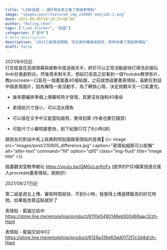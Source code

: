 ```yaml
---
title: "LINE貼圖 – 還好我在家之畫了兩組表情貼"
image: "images/post/featured_img_210905_emoji01-2.png"
date: 2021-09-05T18:19:25+08:00
author: "Roling Chen"
tags: ["Line Sticker", "貼圖"]
categories: ["創作"]
# meta description
description: "2021三級警戒期間，宅在家的機會高很多，默默地畫了兩組表情貼"
draft: false
---
```


2021/8/9日記<br>
打完疫苗在高燒頭痛與痠軟中度過兩天半，終於可以正常活動趕快打掃洗衣服玩Anki抄美劇對白，然後周末剩半天，想起打疫苗之前看到一個Youtube教學影片，教procreate一口氣在一個畫面畫40張貼圖，之前就想過要畫表情貼，喜歡在對話中插表情圖片，因為懶惰一直沒動手，為了轉換心情，決定挑戰半天一口氣畫完。

* 後來要編排準備上傳審核時才發現，其實沒有強制40張😆

* 表情貼尺寸很小，可以混水摸魚

* 可以插在文字中又能當貼圖用，覺得划算 (作者也要花錢買)

* 可能尺寸小審核變更快，創下紀錄只花了8小時(誤)

跟朋友的對話中馬上經典對照貼圖跟表情貼的差異🤣
{{< image src="images/post/210905_difference.jpg" caption="表情貼細節可以偷懶" alt="alter-text" command="fill" option="q95" class="img-fluid" title="image title" >}}

插畫觀測室教學網址 https://youtu.be/QMGcLgrKnFs (提供的PSD檔案很適合匯入procreate畫表情貼，剛剛好)

2021/08/27日記<br>


第二組是週五上傳，審核時間超快，不到5小時，我覺得上傳選標籤真的好花時間，如果能改善這點就好了

表情貼 - 藍貓交談中 https://store.line.me/emojishop/product/6110e5490146eb500d66aac3/zh-Hant

表情貼 - 藍貓交談中02 https://store.line.me/emojishop/product/6128a316e63ed0172f7c3d4d/zh-Hant

